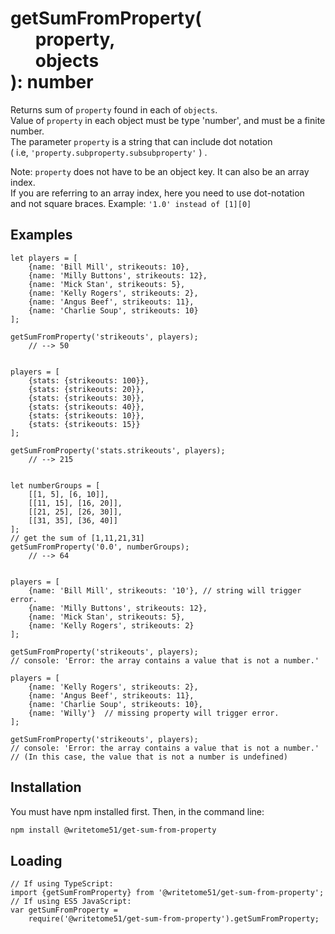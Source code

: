 # getSumFromProperty(<br>&nbsp;&nbsp;&nbsp;&nbsp;&nbsp;&nbsp;property,<br>&nbsp;&nbsp;&nbsp;&nbsp;&nbsp;&nbsp;objects<br>): number

Returns sum of `property` found in each of `objects`.   
Value of `property` in each object must be type 'number', and must be a finite number.  
The parameter `property` is a string that can include dot notation  
( i.e,  `'property.subproperty.subsubproperty'` ) .  

Note:  `property` does not have to be an object key. It can also be an array index.  
If you are referring to an array index, here you need to use dot-notation  
and not square braces.  Example: `'1.0' instead of [1][0]`

## Examples
```
let players = [
	{name: 'Bill Mill', strikeouts: 10},
	{name: 'Milly Buttons', strikeouts: 12},
	{name: 'Mick Stan', strikeouts: 5},
	{name: 'Kelly Rogers', strikeouts: 2},
	{name: 'Angus Beef', strikeouts: 11},
	{name: 'Charlie Soup', strikeouts: 10}
];

getSumFromProperty('strikeouts', players);
    // --> 50


players = [
	{stats: {strikeouts: 100}},
	{stats: {strikeouts: 20}},
	{stats: {strikeouts: 30}},
	{stats: {strikeouts: 40}},
	{stats: {strikeouts: 10}},
	{stats: {strikeouts: 15}}
];

getSumFromProperty('stats.strikeouts', players);
    // --> 215


let numberGroups = [
	[[1, 5], [6, 10]],
	[[11, 15], [16, 20]],
	[[21, 25], [26, 30]],
	[[31, 35], [36, 40]]
];
// get the sum of [1,11,21,31]
getSumFromProperty('0.0', numberGroups);
    // --> 64


players = [
	{name: 'Bill Mill', strikeouts: '10'}, // string will trigger error.
	{name: 'Milly Buttons', strikeouts: 12},
	{name: 'Mick Stan', strikeouts: 5},
	{name: 'Kelly Rogers', strikeouts: 2}
];

getSumFromProperty('strikeouts', players);
// console: 'Error: the array contains a value that is not a number.'

players = [
	{name: 'Kelly Rogers', strikeouts: 2},
	{name: 'Angus Beef', strikeouts: 11},
	{name: 'Charlie Soup', strikeouts: 10},
	{name: 'Willy'}  // missing property will trigger error.
];

getSumFromProperty('strikeouts', players);
// console: 'Error: the array contains a value that is not a number.'
// (In this case, the value that is not a number is undefined)
```

## Installation

You must have npm installed first.  Then, in the command line:

```bash
npm install @writetome51/get-sum-from-property
```
## Loading
```
// If using TypeScript:
import {getSumFromProperty} from '@writetome51/get-sum-from-property';
// If using ES5 JavaScript:
var getSumFromProperty = 
    require('@writetome51/get-sum-from-property').getSumFromProperty;
```
